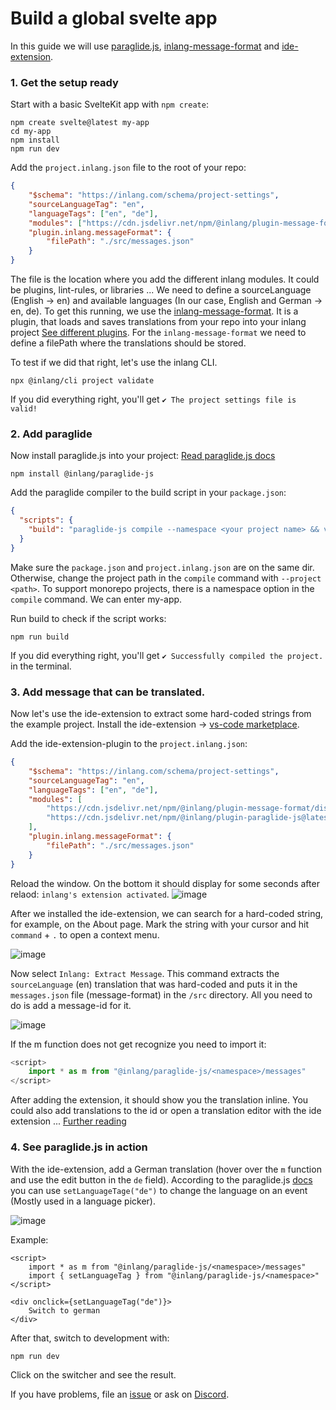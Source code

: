 # Build a global svelte app

In this guide we will use [paraglide.js](https://inlang.com/m/gerre34r/library-inlang-paraglideJs), [inlang-message-format](https://inlang.com/m/reootnfj/plugin-inlang-messageFormat) and [ide-extension](https://inlang.com/m/r7kp499g/app-inlang-ideExtension).

### 1. Get the setup ready 

Start with a basic SvelteKit app with `npm create`:
```
npm create svelte@latest my-app
cd my-app
npm install
npm run dev
```

Add the `project.inlang.json` file to the root of your repo:
```json
{
	"$schema": "https://inlang.com/schema/project-settings",
	"sourceLanguageTag": "en",
	"languageTags": ["en", "de"],
	"modules": ["https://cdn.jsdelivr.net/npm/@inlang/plugin-message-format/dist/index.js"],
	"plugin.inlang.messageFormat": {
		"filePath": "./src/messages.json"
	}
}
```
The file is the location where you add the different inlang modules. It could be plugins, lint-rules, or libraries ... We need to define a sourceLanguage (English -> en) and available languages (In our case, English and German -> en, de). To get this running, we use the [inlang-message-format](https://inlang.com/m/reootnfj/plugin-inlang-messageFormat). It is a plugin, that loads and saves translations from your repo into your inlang project [See different plugins](https://inlang.com/search?q=load%20save). For the `inlang-message-format` we need to define a filePath where the translations should be stored.

To test if we did that right, let's use the inlang CLI. 
```
npx @inlang/cli project validate
```
If you did everything right, you'll get `✔ The project settings file is valid! `

### 2. Add paraglide

Now install paraglide.js into your project:
[Read paraglide.js docs](https://inlang.com/m/gerre34r/library-inlang-paraglideJs)
```
npm install @inlang/paraglide-js
```

Add the paraglide compiler to the build script in your `package.json`:
```json
{
  "scripts": {
    "build": "paraglide-js compile --namespace <your project name> && vite build"
  }
}
```
Make sure the `package.json` and `project.inlang.json` are on the same dir. Otherwise, change the project path in the `compile` command with `--project <path>`. To support monorepo projects, there is a namespace option in the `compile` command. We can enter my-app.

Run build to check if the script works:
```
npm run build
```
If you did everything right, you'll get `✔ Successfully compiled the project.` in the terminal.

### 3. Add message that can be translated.

Now let's use the ide-extension to extract some hard-coded strings from the example project. Install the ide-extension -> [vs-code marketplace](https://marketplace.visualstudio.com/items?itemName=inlang.vs-code-extension).

Add the ide-extension-plugin to the `project.inlang.json`:
```json
{
	"$schema": "https://inlang.com/schema/project-settings",
	"sourceLanguageTag": "en",
	"languageTags": ["en", "de"],
	"modules": [
	    "https://cdn.jsdelivr.net/npm/@inlang/plugin-message-format/dist/index.js",
	    "https://cdn.jsdelivr.net/npm/@inlang/plugin-paraglide-js@latest/dist/index.js"
    ],
	"plugin.inlang.messageFormat": {
		"filePath": "./src/messages.json"
	}
}
```
Reload the window. On the bottom it should display for some seconds after relaod: `inlang's extension activated`.
![image](https://github.com/inlang/monorepo/assets/58360188/b31edf5b-fd14-4054-99aa-1d32d4084d12)

After we installed the ide-extension, we can search for a hard-coded string, for example, on the About page. Mark the string with your cursor and hit `command` + `.` to open a context menu.

![image](https://github.com/inlang/monorepo/assets/58360188/573a7e58-565d-4cb7-9aa3-1466b4b4069e)

Now select `Inlang: Extract Message`. This command extracts the `sourceLanguage` (en) translation that was hard-coded and puts it in the `messages.json` file (message-format) in the `/src` directory. All you need to do is add a message-id for it.

![image](https://github.com/inlang/monorepo/assets/58360188/2ea7bb89-c051-4624-b9df-5a67d5c1e9d4)

If the m function does not get recognize you need to import it:
```ts
<script>
	import * as m from "@inlang/paraglide-js/<namespace>/messages"
</script>
```

After adding the extension, it should show you the translation inline. You could also add translations to the id or open a translation editor with the ide extension ... [Further reading](https://inlang.com/m/r7kp499g/app-inlang-ideExtension)

### 4. See paraglide.js in action

With the ide-extension, add a German translation (hover over the `m` function and use the edit button in the `de` field). According to the paraglide.js [docs](https://inlang.com/m/gerre34r/library-inlang-paraglideJs) you can use `setLanguageTage("de")` to change the language on an event (Mostly used in a language picker). 

![image](https://github.com/inlang/monorepo/assets/58360188/55ad46fd-45c3-4526-8d42-248798f490e5)

Example:
```svelte
<script>
	import * as m from "@inlang/paraglide-js/<namespace>/messages"
	import { setLanguageTag } from "@inlang/paraglide-js/<namespace>"
</script>

<div onclick={setLanguageTag("de")}>
    Switch to german
</div>
```

After that, switch to development with:
```
npm run dev
```

Click on the switcher and see the result.

If you have problems, file an [issue]() or ask on [Discord]().
